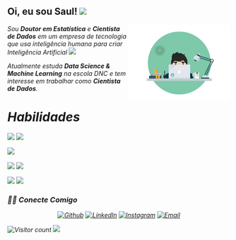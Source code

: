 <h2> Oi, eu sou Saul! <img src="https://media.giphy.com/media/mGcNjsfWAjY5AEZNw6/giphy.gif" width="50"></h2>
<img align='right' src="https://github.com/nirala69/nirala69/blob/master/70804f7e25b11f29db904f2fa7b4cd9d.gif" width="230">

<p><em>
 
Sou **Doutor em Estatística** e **Cientista de Dados** em um empresa de tecnologia que usa inteligência humana para criar Inteligência Artificial    <img src="https://media.giphy.com/media/fYSnHlufseco8Fh93Z/giphy.gif" width="30"></br>
 
Atualmente estuda **Data Science & Machine Learning** na escola DNC e tem interesse em trabalhar como **Cientista de Dados**.
 
# Habilidades
 
[![](https://img.shields.io/badge/R-276DC3?style=for-the-badge&logo=r&logoColor=white)](#)
[![](https://img.shields.io/badge/Python-3776AB?style=for-the-badge&logo=python&logoColor=white)](#)

[![](https://img.shields.io/badge/Git-F05032?style=for-the-badge&logo=git&logoColor=white)](#)

[![](https://img.shields.io/badge/Databricks-FF3621?style=for-the-badge&logo=Databricks&logoColor=white)](#)
[![](https://img.shields.io/badge/Apache_Spark-FFFFFF?style=for-the-badge&logo=apachespark&logoColor=#E35A16)](#)

<div>
 
  <img height="180em" src="https://github-readme-stats.vercel.app/api?username=StunKnife&show_icons=true&theme=tokyonight"/>
  <img height="180em" src="https://github-readme-stats.vercel.app/api/top-langs/?username=StunKnife&layout=compact&theme=tokyonight"/>
 
</div>

<h3> 🤝🏻 Conecte Comigo</h3>  
<p align="center"> 
<a href="https://github.com/StunKnife"><img alt="Github" src="https://img.shields.io/badge/-Github-000?style=flat&logo=Github&logoColor=white"></a> <a href="https://www.linkedin.com/in/saul-de-azev%C3%AAdo-souza-77b45020b/"><img alt="LinkedIn" src="https://img.shields.io/badge/LinkedIn-Saul de A. Souza-blue?style=flat-square&logo=linkedin"></a> <a href="https://www.instagram.com/saul_asouza/"><img alt="Instagram" src="https://img.shields.io/badge/Instagram-saul_asouza-black?style=flat-square&logo=instagram"></a> <a href="mailto:saul.deasouza@gmail.com"><img alt="Email" src="https://img.shields.io/badge/Email-saul.deasouza@gmail.com-blue?style=flat-square&logo=gmail"></a> 
 
![Visitor count](https://visitor-badge.laobi.icu/badge?page_id=StunKnife.StunKnife)   <img src="https://media.giphy.com/media/dxn6fRlTIShoeBr69N/giphy.gif" width="30">


